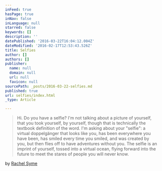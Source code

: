 ```yaml
---
inFeed: true
hasPage: true
inNav: false
inLanguage: null
starred: false
keywords: []
description: ''
datePublished: '2016-03-22T16:04:12.004Z'
dateModified: '2016-02-17T12:53:43.526Z'
title: Selfies
author: []
authors: []
publisher:
  name: null
  domain: null
  url: null
  favicon: null
sourcePath: _posts/2016-03-22-selfies.md
published: true
url: selfies/index.html
_type: Article

---
```

> Hi. Do you have a selfie?
> I'm not talking about a picture of yourself, that you took yourself, by yourself, though that is technically the textbook definition of the word. I'm asking about your "selfie": a virtual doppelgänger that looks like you, has been everywhere you have been, has smiled every time you smiled, and was created by you, but then flies off to have adventures without you. The selfie is an imprint of yourself, tossed into a virtual ocean, flying forward into the future to meet the stares of people you will never know.

by [Rachel Syme][0]

[0]: https://medium.com/matter/selfie-a-short-book-from-matter-240a8bb58922#.avevt3xtl